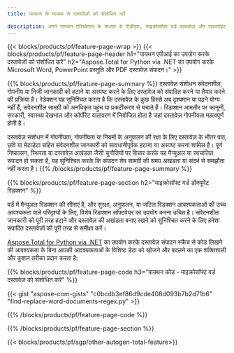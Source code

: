 ```yaml
---
title: पायथन के माध्यम से दस्तावेज़ों को संशोधित करें 

description: अपने पायथन एप्लिकेशन के माध्यम से पीडीएफ, माइक्रोसॉफ्ट वर्ड दस्तावेज़ और पावरपॉइंट प्रेजेंटेशन डेटा खोजें और बदलें।
---
```


{{< blocks/products/pf/feature-page-wrap >}}
{{< blocks/products/pf/feature-page-header h1="पायथन एपीआई का उपयोग करके दस्तावेज़ों को संशोधित करें" h2="Aspose.Total for Python via .NET का उपयोग करके Microsoft Word, PowerPoint प्रस्तुति और PDF दस्तावेज़ संपादन।" >}}

{{% blocks/products/pf/feature-page-summary %}}
दस्तावेज़ संशोधन संवेदनशील, गोपनीय या निजी जानकारी को हटाने या अस्पष्ट करने के लिए दस्तावेज़ को संपादित करने या तैयार करने की प्रक्रिया है। रेडेक्शन यह सुनिश्चित करता है कि दस्तावेज़ के कुछ हिस्से अब दृश्यमान या पढ़ने योग्य नहीं हैं, संवेदनशील सामग्री को अनधिकृत पहुंच या प्रकटीकरण से बचाते हैं। रिडक्शन आमतौर पर कानूनी, सरकारी, स्वास्थ्य देखभाल और कॉर्पोरेट वातावरण में नियोजित होता है जहां दस्तावेज़ गोपनीयता महत्वपूर्ण होती है।<br />

दस्तावेज़ संशोधन में गोपनीयता, गोपनीयता या नियमों के अनुपालन की रक्षा के लिए दस्तावेज़ के भीतर पाठ, छवि या मेटाडेटा सहित संवेदनशील जानकारी को सावधानीपूर्वक हटाना या अस्पष्ट करना शामिल है। पूर्ण निष्कासन, स्थिरता या दस्तावेज़ अखंडता जैसी चुनौतियों पर विचार करके यह मैन्युअल या स्वचालित संपादन हो सकता है, यह सुनिश्चित करके कि संपादन शेष सामग्री की समग्र अखंडता या संदर्भ से समझौता नहीं करता है।
{{% /blocks/products/pf/feature-page-summary  %}}

{{% blocks/products/pf/feature-page-section  h2="माइक्रोसॉफ्ट वर्ड डॉक्यूमेंट रिडक्शन" %}}

वर्ड में मैन्युअल रिडक्शन की सीमाएं हैं, और सुरक्षा, अनुपालन, या जटिल रिडक्शन आवश्यकताओं की उच्च आवश्यकता वाले परिदृश्यों के लिए, विशेष रिडक्शन सॉफ्टवेयर का उपयोग करना उचित है। संवेदनशील जानकारी को पूरी तरह हटाने और दस्तावेज़ की अखंडता बनाए रखने को सुनिश्चित करने के लिए हमेशा संपादित दस्तावेज़ों की पूरी तरह से समीक्षा करें। <br />

[Aspose.Total for Python via .NET](https://products.aspose.com/total/python-net/) का उपयोग करके दस्तावेज़ संपादन स्क्रैच से कोड लिखने की आवश्यकता के बिना आपकी आवश्यकताओं के विशिष्ट डेटा को खोजने और बदलने का एक शक्तिशाली और कुशल तरीका प्रदान करता है:

{{% blocks/products/pf/feature-page-code h3="पायथन कोड - माइक्रोसॉफ्ट वर्ड दस्तावेज़ को संशोधित करें" %}}

{{< gist "aspose-com-gists" "c0bcdb3ef86d9cde408d093b7b2d71b6" "find-replace-word-documents-regex.py" >}}

{{% /blocks/products/pf/feature-page-code  %}}

{{% /blocks/products/pf/feature-page-section %}}

{{< blocks/products/pf/agp/other-autogen-total-feature>}}